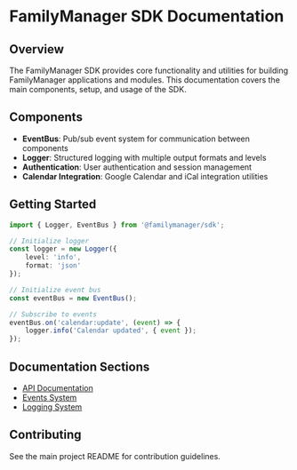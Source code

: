 # FamilyManager SDK Documentation

## Overview

The FamilyManager SDK provides core functionality and utilities for building FamilyManager applications and modules. This documentation covers the main components, setup, and usage of the SDK.

## Components

- **EventBus**: Pub/sub event system for communication between components
- **Logger**: Structured logging with multiple output formats and levels
- **Authentication**: User authentication and session management
- **Calendar Integration**: Google Calendar and iCal integration utilities

## Getting Started

```typescript
import { Logger, EventBus } from '@familymanager/sdk';

// Initialize logger
const logger = new Logger({
    level: 'info',
    format: 'json'
});

// Initialize event bus
const eventBus = new EventBus();

// Subscribe to events
eventBus.on('calendar:update', (event) => {
    logger.info('Calendar updated', { event });
});
```

## Documentation Sections

- [API Documentation](api.md)
- [Events System](events.md)
- [Logging System](logging.md)

## Contributing

See the main project README for contribution guidelines.
